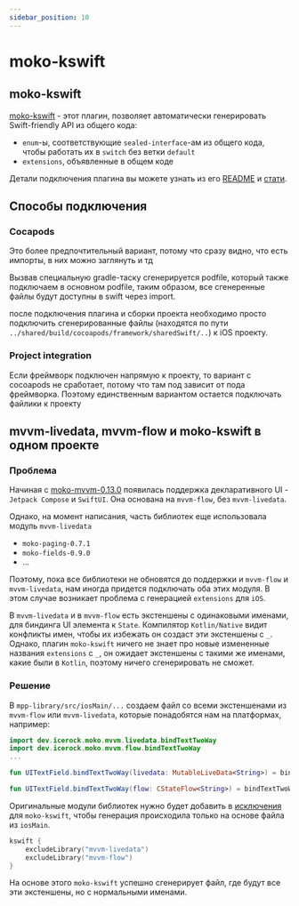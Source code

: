 ```yaml
---
sidebar_position: 10
---
```


# moko-kswift

## moko-kswift

[moko-kswift](https://github.com/icerockdev/moko-kswift) - этот плагин, позволяет автоматически генерировать Swift-friendly API из общего кода:
- `enum`-ы, соответствующие `sealed-interface`-ам из общего кода, чтобы работать их в `switch` без ветки `default`
- `extensions`, объявленные в общем коде

Детали подключения плагина вы можете узнать из его [README](https://github.com/icerockdev/moko-kswift#readme) и [стати](https://medium.com/icerock/how-to-implement-swift-friendly-api-with-kotlin-multiplatform-mobile-e68521a63b6d).

## Способы подключения
### Cocapods

Это более предпочтительный вариант, потому что сразу видно, что есть импорты, в них можно заглянуть и тд

Вызвав специальную gradle-таску сгенерируется podfile, который также подключаем в основном podfile, таким образом, все сгенеренные файлы будут доступны в swift через import.

после подключения плагина и сборки проекта необходимо просто подключить сгенерированные файлы (находятся по пути `../shared/build/cocoapods/framework/sharedSwift/..`) к iOS проекту.

### Project integration

Если фреймворк подключен напрямую к проекту, то вариант с cocoapods не сработает, потому что там под зависит от пода фреймворка. Поэтому единственным вариантом остается подключать файлики к проекту

## mvvm-livedata, mvvm-flow и moko-kswift в одном проекте 

### Проблема
Начиная с [moko-mvvm-0.13.0](https://github.com/icerockdev/moko-mvvm/releases/tag/release%2F0.13.0) появилась поддержка декларативного UI - `Jetpack Compose` и `SwiftUI`. Она основана на `mvvm-flow`, без `mvvm-livedata`.  

Однако, на момент написания, часть библиотек еще использовала модуль `mvvm-livedata`
- `moko-paging-0.7.1`
- `moko-fields-0.9.0`
- ...

Поэтому, пока все библиотеки не обновятся до поддержки и `mvvm-flow` и `mvvm-livedata`, нам иногда придется подключать оба этих модуля. В этом случае возникает проблема с генерацией `extensions` для `iOS`.  

В `mvvm-livedata` и в `mvvm-flow` есть экстеншены с одинаковыми именами, для биндинга UI элемента к `State`.
Компилятор `Kotlin/Native` видит конфликты имен, чтобы их избежать он создаст эти экстеншены с `_`.  
Однако, плагин `moko-kswift` ничего не знает про новые измененные названия `extensions` c `_`, он ожидает экстеншены с такими же именами, какие были в `Kotlin`, поэтому ничего сгенерировать не сможет.

### Решение 
В `mpp-library/src/iosMain/...` создаем файл со всеми экстеншенами из `mvvm-flow` или `mvvm-livedata`, которые понадобятся нам на платформах, например:
```kotlin
import dev.icerock.moko.mvvm.livedata.bindTextTwoWay
import dev.icerock.moko.mvvm.flow.bindTextTwoWay
...

fun UITextField.bindTextTwoWay(livedata: MutableLiveData<String>) = bindTextTwoWay(livedata)

fun UITextField.bindTextTwoWay(flow: CStateFlow<String>) = bindTextTwoWay(flow)
```
Оригинальные модули библиотек нужно будет добавить в [исключения](https://github.com/icerockdev/moko-kswift#how-to-exclude-generation-of-entries-from-some-libraries) для `moko-kswift`, чтобы генерация происходила только на основе файла из `iosMain`.
```kotlin
kswift {
    excludeLibrary("mvvm-livedata")
    excludeLibrary("mvvm-flow") 
}
```
На основе этого `moko-kswift` успешно сгенерирует файл, где будут все эти экстеншены, но с нормальными именами. 

